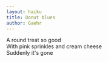```yaml
---
layout: haiku
title: Donut blues
author: Gaehr
---
```


A round treat so good<br>
With pink sprinkles and cream cheese<br>
Suddenly it's gone<br>